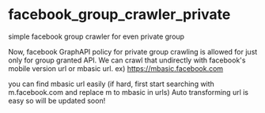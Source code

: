 # facebook_group_crawler_private
simple facebook group crawler for even private group


Now, facebook GraphAPI policy for private group crawling is allowed for just only for group granted API.
We can crawl that undirectly with facebook's mobile version url or mbasic url. ex) https://mbasic.facebook.com



you can find mbasic url easily (if hard, first start searching with m.facebook.com and replace m to mbasic in urls)
Auto transforming url is easy so will be updated soon!
